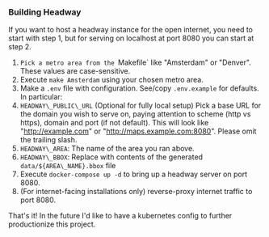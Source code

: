 ### Building Headway

If you want to host a headway instance for the open internet, you need to start with step 1, but for serving on localhost at port 8080 you can start at step 2.

1. `Pick a metro area from the `Makefile` like "Amsterdam" or "Denver". These values are case-sensitive.
2. Execute `make Amsterdam` using your chosen metro area.
3. Make a `.env` file with configuration. See/copy `.env.example` for defaults. In particular:
  1. `HEADWAY\_PUBLIC\_URL` (Optional for fully local setup) Pick a base URL for the domain you wish to serve on, paying attention to scheme (http vs https), domain and port (if not default). This will look like "http://example.com" or "http://maps.example.com:8080". Please omit the trailing slash.
  2. `HEADWAY\_AREA`: The name of the area you ran above.
  3. `HEADWAY\_BBOX`: Replace with contents of the generated `data/${AREA\_NAME}.bbox` file
4. Execute `docker-compose up -d` to bring up a headway server on port 8080.
5. (For internet-facing installations only) reverse-proxy internet traffic to port 8080.

That's it! In the future I'd like to have a kubernetes config to further productionize this project.
